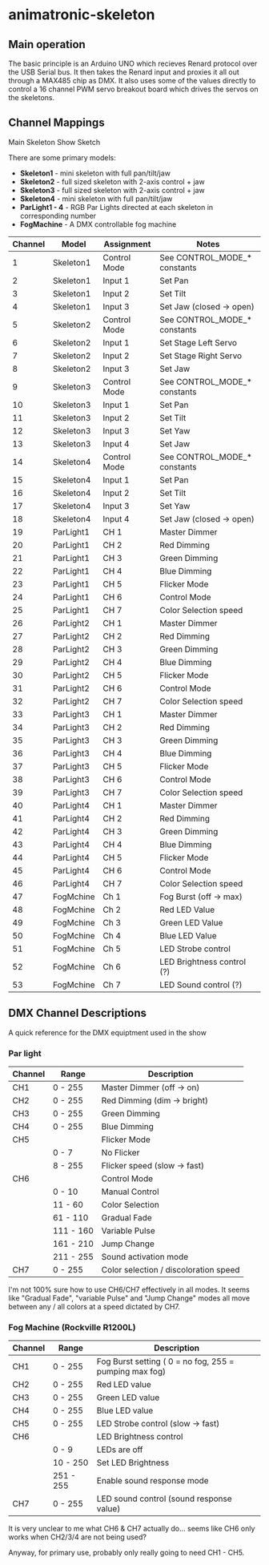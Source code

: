 # animatronic-skeleton

## Main operation

The basic principle is an Arduino UNO which recieves Renard protocol over the USB 
Serial bus. 
It then takes the Renard input and proxies it all out through a MAX485 chip as DMX.
It also uses some of the values directly to control a 16 channel PWM servo breakout
board which drives the servos on the skeletons.


## Channel Mappings

Main Skeleton Show Sketch

There are some primary models:

* **Skeleton1** - mini skeleton with full pan/tilt/jaw
* **Skeleton2** - full sized skeleton with 2-axis control + jaw
* **Skeleton3** - full sized skeleton with 2-axis control + jaw
* **Skeleton4** - mini skeleton with full pan/tilt/jaw
* **ParLight1 - 4** - RGB Par Lights directed at each skeleton in corresponding number
* **FogMachine** - A DMX controllable fog machine

| Channel | Model | Assignment | Notes |
| ------- | ----- | ---------- | ----- | 
|    1    | Skeleton1 | Control Mode | See CONTROL_MODE_* constants |
|    2    | Skeleton1 | Input 1      | Set Pan                      |
|    3    | Skeleton1 | Input 2      | Set Tilt                     |
|    4    | Skeleton1 | Input 3      | Set Jaw (closed -> open)     |
|    5    | Skeleton2 | Control Mode | See CONTROL_MODE_* constants |
|    6    | Skeleton2 | Input 1      | Set Stage Left Servo         | 
|    7    | Skeleton2 | Input 2      | Set Stage Right Servo        |
|    8    | Skeleton2 | Input 3      | Set Jaw                      |
|    9    | Skeleton3 | Control Mode | See CONTROL_MODE_* constants |
|   10    | Skeleton3 | Input 1      | Set Pan                      |
|   11    | Skeleton3 | Input 2      | Set Tilt                     |
|   12    | Skeleton3 | Input 3      | Set Yaw                      |
|   13    | Skeleton3 | Input 4      | Set Jaw                      |
|   14    | Skeleton4 | Control Mode | See CONTROL_MODE_* constants |
|   15    | Skeleton4 | Input 1      | Set Pan                      |
|   16    | Skeleton4 | Input 2      | Set Tilt                     |
|   17    | Skeleton4 | Input 3      | Set Yaw                      |
|   18    | Skeleton4 | Input 4      | Set Jaw (closed -> open)     |
|   19    | ParLight1 | CH 1         | Master Dimmer                |
|   20    | ParLight1 | CH 2         | Red Dimming                  |
|   21    | ParLight1 | CH 3         | Green Dimming                |
|   22    | ParLight1 | CH 4         | Blue Dimming                 |
|   23    | ParLight1 | CH 5         | Flicker Mode                 |
|   24    | ParLight1 | CH 6         | Control Mode                 |
|   25    | ParLight1 | CH 7         | Color Selection speed        |
|   26    | ParLight2 | CH 1         | Master Dimmer                |
|   27    | ParLight2 | CH 2         | Red Dimming                  |
|   28    | ParLight2 | CH 3         | Green Dimming                |
|   29    | ParLight2 | CH 4         | Blue Dimming                 |
|   30    | ParLight2 | CH 5         | Flicker Mode                 |
|   31    | ParLight2 | CH 6         | Control Mode                 |
|   32    | ParLight2 | CH 7         | Color Selection speed        |
|   33    | ParLight3 | CH 1         | Master Dimmer                |
|   34    | ParLight3 | CH 2         | Red Dimming                  |
|   35    | ParLight3 | CH 3         | Green Dimming                |
|   36    | ParLight3 | CH 4         | Blue Dimming                 |
|   37    | ParLight3 | CH 5         | Flicker Mode                 |
|   38    | ParLight3 | CH 6         | Control Mode                 |
|   39    | ParLight3 | CH 7         | Color Selection speed        |
|   40    | ParLight4 | CH 1         | Master Dimmer                |
|   41    | ParLight4 | CH 2         | Red Dimming                  |
|   42    | ParLight4 | CH 3         | Green Dimming                |
|   43    | ParLight4 | CH 4         | Blue Dimming                 |
|   44    | ParLight4 | CH 5         | Flicker Mode                 |
|   45    | ParLight4 | CH 6         | Control Mode                 |
|   46    | ParLight4 | CH 7         | Color Selection speed        |
|   47    | FogMchine | Ch 1         | Fog Burst (off -> max)       |
|   48    | FogMchine | Ch 2         | Red LED Value                |
|   49    | FogMchine | Ch 3         | Green LED Value              |
|   50    | FogMchine | Ch 4         | Blue LED Value               |
|   51    | FogMchine | Ch 5         | LED Strobe control           |
|   52    | FogMchine | Ch 6         | LED Brightness control (?)   |
|   53    | FogMchine | Ch 7         | LED Sound control (?)        |

## DMX Channel Descriptions

A quick reference for the DMX equiptment used in the show

### Par light

| Channel | Range     | Description                           |
| ------- | --------- | ------------------------------------- |
| CH1     |   0 - 255 | Master Dimmer (off -> on)             |
| CH2     |   0 - 255 | Red Dimming (dim -> bright)           |
| CH3     |   0 - 255 | Green Dimming                         |
| CH4     |   0 - 255 | Blue Dimming                          |
| CH5     |           | Flicker Mode                          |
|         |   0 -   7 |   No Flicker                          |
|         |   8 - 255 |   Flicker speed (slow -> fast)        |
| CH6     |           | Control Mode                          |
|         |   0 -  10 |   Manual Control                      |
|         |  11 -  60 |   Color Selection                     |
|         |  61 - 110 |   Gradual Fade                        |
|         | 111 - 160 |   Variable Pulse                      |
|         | 161 - 210 |   Jump Change                         |
|         | 211 - 255 |   Sound activation mode               |
| CH7     |   0 - 255 | Color selection / discoloration speed |

I'm not 100% sure how to use CH6/CH7 effectively in all modes.
It seems like "Gradual Fade", "variable Pulse" and "Jump Change" modes
all move between any / all colors at a speed dictated by CH7.

### Fog Machine (Rockville R1200L)

| Channel | Range | Description |
| ------- | ----- | ----------- |
| CH1     |   0 - 255 | Fog Burst setting ( 0 = no fog, 255 = pumping max fog) |
| CH2     |   0 - 255 | Red LED value                                          |
| CH3     |   0 - 255 | Green LED value                                        |
| CH4     |   0 - 255 | Blue LED value                                         |
| CH5     |   0 - 255 | LED Strobe control (slow -> fast)                      |
| CH6     |           | LED Brightness control                                 |
|         |   0 -   9 |    LEDs are off                                        |
|         |  10 - 250 |    Set LED Brightness                                  |
|         | 251 - 255 |    Enable sound response mode                          |
| CH7     |   0 - 255 | LED sound control (sound response value)               |

It is very unclear to me what CH6 & CH7 actually do... seems like CH6 only works
when CH2/3/4 are not being used?

Anyway, for primary use, probably only really going to need CH1 - CH5.
